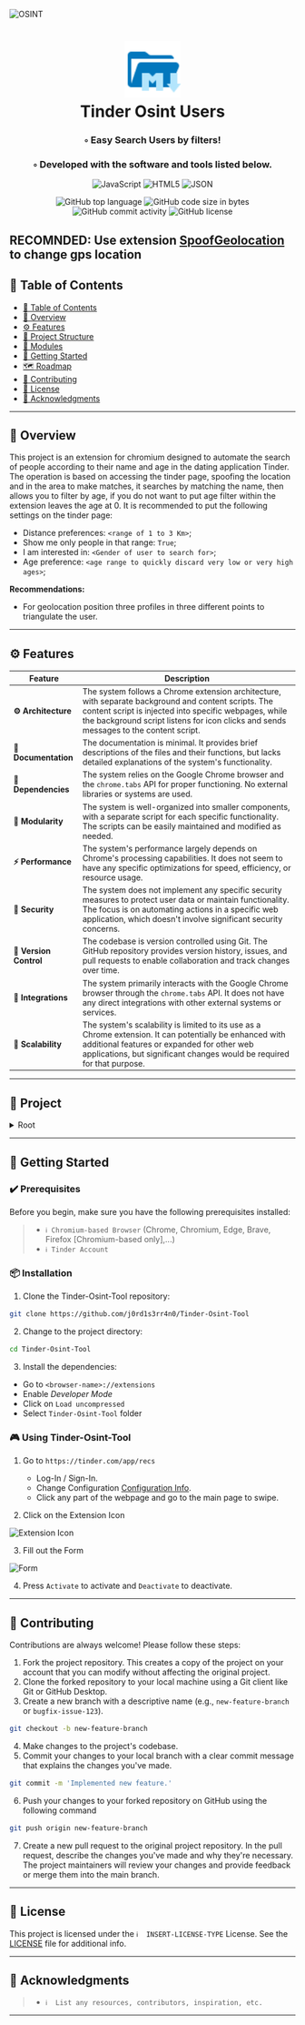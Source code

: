 ![OSINT](https://i.imgur.com/XG91lHy.png)
<div align="center">
<h1 align="center"><img src="https://raw.githubusercontent.com/PKief/vscode-material-icon-theme/ec559a9f6bfd399b82bb44393651661b08aaf7ba/icons/folder-markdown-open.svg" width="100" /><br>Tinder Osint Users</h1>
<h3>◦ Easy Search Users by filters!</h3>
<h3>◦ Developed with the software and tools listed below.</h3>
<p align="center">
<img src="https://img.shields.io/badge/JavaScript-F7DF1E.svg?style&logo=JavaScript&logoColor=black" alt="JavaScript" />
<img src="https://img.shields.io/badge/HTML5-E34F26.svg?style&logo=HTML5&logoColor=white" alt="HTML5" />
<img src="https://img.shields.io/badge/JSON-000000.svg?style&logo=JSON&logoColor=white" alt="JSON" />
</p>
<img src="https://img.shields.io/github/languages/top/j0rd1s3rr4n0/Tinder-Osint-Tool?style&color=5D6D7E" alt="GitHub top language" />
<img src="https://img.shields.io/github/languages/code-size/j0rd1s3rr4n0/Tinder-Osint-Tool?style&color=5D6D7E" alt="GitHub code size in bytes" />
<img src="https://img.shields.io/github/commit-activity/m/j0rd1s3rr4n0/Tinder-Osint-Tool?style&color=5D6D7E" alt="GitHub commit activity" />
<img src="https://img.shields.io/github/license/j0rd1s3rr4n0/Tinder-Osint-Tool?style&color=5D6D7E" alt="GitHub license" />
</div>

## <p><b>RECOMNDED:</b> Use extension <a href="https://webextension.org/listing/spoof-geolocation.html">SpoofGeolocation</a> to change gps location</p>

## 📒 Table of Contents

- [📒 Table of Contents](#-table-of-contents)
- [📍 Overview](#-overview)
- [⚙️ Features](#-features)
- [📂 Project Structure](#project-structure)
- [🧩 Modules](#modules)
- [🚀 Getting Started](#-getting-started)
- [🗺 Roadmap](#-roadmap)
- [🤝 Contributing](#-contributing)
- [📄 License](#-license)
- [👏 Acknowledgments](#-acknowledgments)

---
## 📍 Overview

This project is an extension for chromium designed to automate the search of people according to their name and age in the dating application Tinder. The operation is based on accessing the tinder page, spoofing the location and in the area to make matches, it searches by matching the name, then allows you to filter by age, if you do not want to put age filter within the extension leaves the age at 0. It is recommended to put the following settings on the tinder page:

- Distance preferences: `<range of 1 to 3 Km>`;
- Show me only people in that range: `True`;
- I am interested in: `<Gender of user to search for>`;
- Age preference: `<age range to quickly discard very low or very high ages>`;

**Recommendations:**

- For geolocation position three profiles in three different points to triangulate the user.

---

## ⚙️ Features

| Feature                | Description                                                                                                                                                                                                                                            |
| ---------------------- | ------------------------------------------------------------------------------------------------------------------------------------------------------------------------------------------------------------------------------------------------------ |
| **⚙️ Architecture**    | The system follows a Chrome extension architecture, with separate background and content scripts. The content script is injected into specific webpages, while the background script listens for icon clicks and sends messages to the content script. |
| **📖 Documentation**   | The documentation is minimal. It provides brief descriptions of the files and their functions, but lacks detailed explanations of the system's functionality.                                                                                          |
| **🔗 Dependencies**    | The system relies on the Google Chrome browser and the `chrome.tabs` API for proper functioning. No external libraries or systems are used.                                                                                                            |
| **🧩 Modularity**      | The system is well-organized into smaller components, with a separate script for each specific functionality. The scripts can be easily maintained and modified as needed.                                                                             |
| **⚡️ Performance**    | The system's performance largely depends on Chrome's processing capabilities. It does not seem to have any specific optimizations for speed, efficiency, or resource usage.                                                                            |
| **🔐 Security**        | The system does not implement any specific security measures to protect user data or maintain functionality. The focus is on automating actions in a specific web application, which doesn't involve significant security concerns.                    |
| **🔀 Version Control** | The codebase is version controlled using Git. The GitHub repository provides version history, issues, and pull requests to enable collaboration and track changes over time.                                                                           |
| **🔌 Integrations**    | The system primarily interacts with the Google Chrome browser through the `chrome.tabs` API. It does not have any direct integrations with other external systems or services.                                                                         |
| **📶 Scalability**     | The system's scalability is limited to its use as a Chrome extension. It can potentially be enhanced with additional features or expanded for other web applications, but significant changes would be required for that purpose.                      |

---

## 📂 Project

<details closed><summary>Root</summary>

| File                                                                                                     | Summary                                                                                                                                                                                                                                                                                                                                                                                                                                 |
| -------------------------------------------------------------------------------------------------------- | --------------------------------------------------------------------------------------------------------------------------------------------------------------------------------------------------------------------------------------------------------------------------------------------------------------------------------------------------------------------------------------------------------------------------------------- |
| [background_script.js](https://github.com/j0rd1s3rr4n0/Tinder-Osint-Tool/blob/main/background_script.js) | This code snippet is for a Chrome extension. It toggles the activation of a content script on a specific tab when the extension's icon is clicked. The content script is executed when enabled and deactivated when disabled. The icon changes accordingly to indicate the script's state.                                                                                                                                              |
| [content_script.js](https://github.com/j0rd1s3rr4n0/Tinder-Osint-Tool/blob/main/content_script.js)       | The code allows for clicking on a specific element on a webpage at regular intervals. It also includes functionality to toggle the header, enabling or disabling the script's execution. This code is designed specifically for use with the Google Chrome browser.                                                                                                                                                                     |
| [popup.html](https://github.com/j0rd1s3rr4n0/Tinder-Osint-Tool/blob/main/popup.html)                     | This code is a HTML document that creates a webpage for a Tinder AutoLike extension. It contains a title, a button to activate the extension, and a link to the GitHub project. It also includes CSS styling for the button and list items. The JavaScript file "popup_script.js" is linked for additional functionality.                                                                                                               |
| [popup_script.js](https://github.com/j0rd1s3rr4n0/Tinder-Osint-Tool/blob/main/popup_script.js)           | This code listens for the DOMContentLoaded event and adds a click event listener to a button element with the id "toggleButton". When clicked, the code sends a message to the active tab in the Chrome browser using the chrome.tabs API. It also updates the button text based on the response from the content script. If the header is enabled, the button text is "Desactivar", otherwise it is "Activar" and the tab is reloaded. |

</details>

---

## 🚀 Getting Started

### ✔️ Prerequisites

Before you begin, make sure you have the following prerequisites installed:

> - `ℹ️ Chromium-based Browser` (Chrome, Chromium, Edge, Brave, Firefox [Chromium-based only],...)
> - `ℹ️ Tinder Account`

### 📦 Installation

1. Clone the Tinder-Osint-Tool repository:

```sh
git clone https://github.com/j0rd1s3rr4n0/Tinder-Osint-Tool
```

2. Change to the project directory:

```sh
cd Tinder-Osint-Tool
```

3. Install the dependencies:

- Go to `<browser-name>://extensions`
- Enable _Developer Mode_
- Click on `Load uncompressed`
- Select `Tinder-Osint-Tool` folder

### 🎮 Using Tinder-Osint-Tool

1. Go to `https://tinder.com/app/recs`

   - Log-In / Sign-In.
   - Change Configuration [Configuration Info](#-overview).
   - Click any part of the webpage and go to the main page to swipe.

2. Click on the Extension Icon

![Extension Icon](https://i.imgur.com/UqdrwCx.png)

3. Fill out the Form

![Form](https://i.imgur.com/FlNdMdC.png)

4. Press `Activate` to activate and `Deactivate` to deactivate.

---

## 🤝 Contributing

Contributions are always welcome! Please follow these steps:

1. Fork the project repository. This creates a copy of the project on your account that you can modify without affecting the original project.
2. Clone the forked repository to your local machine using a Git client like Git or GitHub Desktop.
3. Create a new branch with a descriptive name (e.g., `new-feature-branch` or `bugfix-issue-123`).

```sh
git checkout -b new-feature-branch
```

4. Make changes to the project's codebase.
5. Commit your changes to your local branch with a clear commit message that explains the changes you've made.

```sh
git commit -m 'Implemented new feature.'
```

6. Push your changes to your forked repository on GitHub using the following command

```sh
git push origin new-feature-branch
```

7. Create a new pull request to the original project repository. In the pull request, describe the changes you've made and why they're necessary.
   The project maintainers will review your changes and provide feedback or merge them into the main branch.

---

## 📄 License

This project is licensed under the `ℹ️  INSERT-LICENSE-TYPE` License. See the [LICENSE](https://docs.github.com/en/communities/setting-up-your-project-for-healthy-contributions/adding-a-license-to-a-repository) file for additional info.

---

## 👏 Acknowledgments

> - `ℹ️  List any resources, contributors, inspiration, etc.`

---
